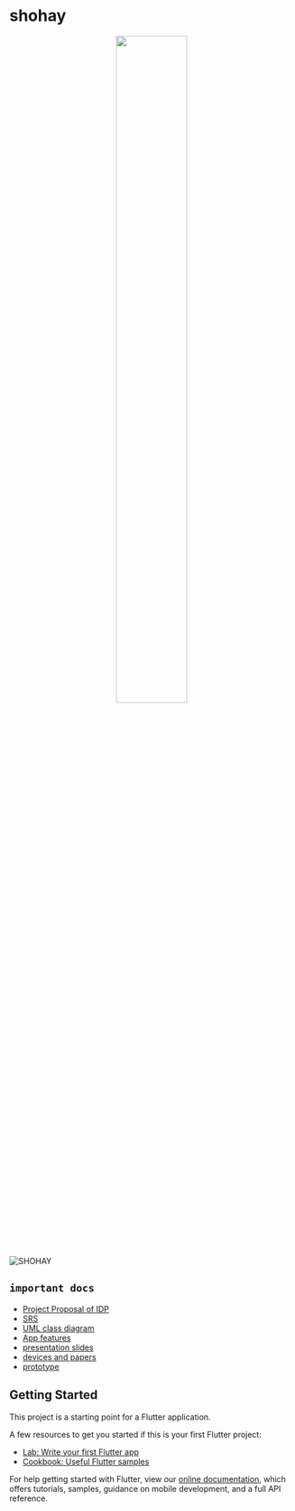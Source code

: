 # shohay

<p align="center">
<img src="https://user-images.githubusercontent.com/59027621/142192985-d4d468f7-57fe-48af-bde7-1ed6e6b9419e.jpg" title="" width="50%" height="55%">
</p>

![SHOHAY](https://user-images.githubusercontent.com/59027621/160827187-306995d5-9d49-4fcc-899d-6079ef056af9.png)

## ```important docs```
- [Project Proposal of IDP](https://docs.google.com/document/d/1aEDPqqpynS9ch5VZYVmxRlxsovGaPJsfoP9dGt3r9EA/edit)
- [SRS](https://docs.google.com/document/d/1iXey1WWI2DBPgEi-tC_DBupAQzZjPQcR5-J5gpXkdSI/edit)
- [UML class diagram](https://docs.google.com/document/d/1DEd6wjRMqawiRLi6xRxBsgkiXlJ1mMBJAOpvBECr_Wk/edit)
- [App features](https://docs.google.com/document/d/1nVb5Ic21ertXCYNJ-DgYMif9Ncws1N4mavUA-xO7jzk/edit)
- [presentation slides](https://mistedu-my.sharepoint.com/:p:/g/personal/201914032_student_mist_ac_bd/EZHMNsW7Uv1Gus10afZ28LQBSlmpHEhx4TbFNYwS-Z40iw?e=dtQoGB)
- [devices and papers](https://drive.google.com/drive/folders/11uzQKBdA9M-zHiCkuBpnS-rpwIF0hlr0?lfhs=2&fbclid=IwAR3LUtvMpitIeW9BBU0MTGXZZgAxHd0UviyxdovvEQ_duosAtpdEhza0L9Y)
- [prototype](https://www.figma.com/file/Ijgmy2z7B7RLSlqrtQJYOh/SHOHAY?node-id=0%3A1)

## Getting Started

This project is a starting point for a Flutter application.

A few resources to get you started if this is your first Flutter project:

- [Lab: Write your first Flutter app](https://flutter.dev/docs/get-started/codelab)
- [Cookbook: Useful Flutter samples](https://flutter.dev/docs/cookbook)

For help getting started with Flutter, view our
[online documentation](https://flutter.dev/docs), which offers tutorials,
samples, guidance on mobile development, and a full API reference.



